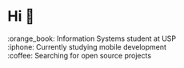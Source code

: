 <h1>Hi 👋</h1>
:orange_book:	Information Systems student at USP<br>
:iphone: Currently studying mobile development<br>
:coffee: Searching for open source projects<br> <br>
